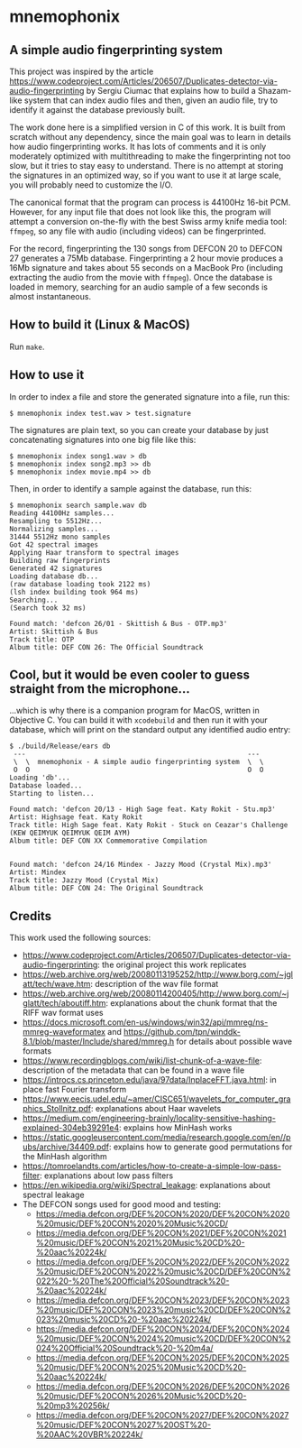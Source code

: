 # mnemophonix
## A simple audio fingerprinting system

This project was inspired by the article https://www.codeproject.com/Articles/206507/Duplicates-detector-via-audio-fingerprinting
by Sergiu Ciumac that explains how to build a Shazam-like system that can index audio files and then, given an
audio file, try to identify it against the database previously built.

The work done here is a simplified version in C of this work. It is built from scratch without any dependency, since
the main goal was to learn in details how audio fingerprinting works. It has lots of comments and it is only
moderately optimized with multithreading to make the fingerprinting not too slow, but it tries to stay
easy to understand. There is no attempt at storing the signatures in an optimized way, so if you want to
use it at large scale, you will probably need to customize the I/O.

The canonical format that the program can process is 44100Hz 16-bit PCM. However,
for any input file that does not look like this, the program will attempt a conversion
on-the-fly with the best Swiss army knife media tool: ```ffmpeg```, so any file
with audio (including videos) can be fingerprinted.

For the record, fingerprinting the 130 songs from DEFCON 20 to DEFCON 27 generates a 75Mb database. Fingerprinting
a 2 hour movie produces a 16Mb signature and takes about 55 seconds on a MacBook Pro (including extracting the audio
from the movie with ```ffmpeg```). Once the database is loaded in memory, searching for an audio sample of a few
seconds is almost instantaneous.

## How to build it (Linux & MacOS)

Run ```make```.

## How to use it

In order to index a file and store the generated signature into a file, run this:

```
$ mnemophonix index test.wav > test.signature
```

The signatures are plain text, so you can create your database by just concatenating
signatures into one big file like this:

```
$ mnemophonix index song1.wav > db
$ mnemophonix index song2.mp3 >> db
$ mnemophonix index movie.mp4 >> db
```

Then, in order to identify a sample against the database, run this:

```
$ mnemophonix search sample.wav db
Reading 44100Hz samples...
Resampling to 5512Hz...
Normalizing samples...
31444 5512Hz mono samples
Got 42 spectral images
Applying Haar transform to spectral images
Building raw fingerprints
Generated 42 signatures
Loading database db...
(raw database loading took 2122 ms)
(lsh index building took 964 ms)
Searching...
(Search took 32 ms)

Found match: 'defcon 26/01 - Skittish & Bus - OTP.mp3'
Artist: Skittish & Bus
Track title: OTP
Album title: DEF CON 26: The Official Soundtrack
```

## Cool, but it would be even cooler to guess straight from the microphone...
...which is why there is a companion program for MacOS, written in Objective C.
You can build it with ```xcodebuild``` and then run it with your database, which
will print on the standard output any identified audio entry:

```
$ ./build/Release/ears db
 ---                                                       ---
 \  \  mnemophonix - A simple audio fingerprinting system  \  \
 O  O                                                      O  O
Loading 'db'...
Database loaded...
Starting to listen...

Found match: 'defcon 20/13 - High Sage feat. Katy Rokit - Stu.mp3'
Artist: Highsage feat. Katy Rokit
Track title: High Sage feat. Katy Rokit - Stuck on Ceazar's Challenge (KEW QEIMYUK QEIMYUK QEIM AYM)
Album title: DEF CON XX Commemorative Compilation


Found match: 'defcon 24/16 Mindex - Jazzy Mood (Crystal Mix).mp3'
Artist: Mindex
Track title: Jazzy Mood (Crystal Mix)
Album title: DEF CON 24: The Original Soundtrack
```

## Credits

This work used the following sources:

* https://www.codeproject.com/Articles/206507/Duplicates-detector-via-audio-fingerprinting: the original project this work replicates
* https://web.archive.org/web/20080113195252/http://www.borg.com/~jglatt/tech/wave.htm: description of the wav file format
* https://web.archive.org/web/20080114200405/http://www.borg.com/~jglatt/tech/aboutiff.htm: explanations about the chunk
  format that the RIFF wav format uses
* https://docs.microsoft.com/en-us/windows/win32/api/mmreg/ns-mmreg-waveformatex and https://github.com/tpn/winddk-8.1/blob/master/Include/shared/mmreg.h for details about possible wave formats
* https://www.recordingblogs.com/wiki/list-chunk-of-a-wave-file: description of the metadata that can be found in a wave file
* https://introcs.cs.princeton.edu/java/97data/InplaceFFT.java.html: in place fast Fourier transform
* https://www.eecis.udel.edu/~amer/CISC651/wavelets_for_computer_graphics_Stollnitz.pdf: explanations about Haar wavelets
* https://medium.com/engineering-brainly/locality-sensitive-hashing-explained-304eb39291e4: explains how MinHash works
* https://static.googleusercontent.com/media/research.google.com/en//pubs/archive/34409.pdf: explains how to generate good permutations for the MinHash algorithm
* https://tomroelandts.com/articles/how-to-create-a-simple-low-pass-filter: explanations about low pass filters
* https://en.wikipedia.org/wiki/Spectral_leakage: explanations about spectral leakage
* The DEFCON songs used for good mood and testing:
  * https://media.defcon.org/DEF%20CON%2020/DEF%20CON%2020%20music/DEF%20CON%2020%20Music%20CD/
  * https://media.defcon.org/DEF%20CON%2021/DEF%20CON%2021%20music/DEF%20CON%2021%20Music%20CD%20-%20aac%20224k/
  * https://media.defcon.org/DEF%20CON%2022/DEF%20CON%2022%20music/DEF%20CON%2022%20music%20CD/DEF%20CON%2022%20-%20The%20Official%20Soundtrack%20-%20aac%20224k/
  * https://media.defcon.org/DEF%20CON%2023/DEF%20CON%2023%20music/DEF%20CON%2023%20music%20CD/DEF%20CON%2023%20music%20CD%20-%20aac%20224k/
  * https://media.defcon.org/DEF%20CON%2024/DEF%20CON%2024%20music/DEF%20CON%2024%20music%20CD/DEF%20CON%2024%20Official%20Soundtrack%20-%20m4a/
  * https://media.defcon.org/DEF%20CON%2025/DEF%20CON%2025%20music/DEF%20CON%2025%20Music%20CD%20-%20aac%20224k/
  * https://media.defcon.org/DEF%20CON%2026/DEF%20CON%2026%20music/DEF%20CON%2026%20Music%20CD%20-%20mp3%20256k/
  * https://media.defcon.org/DEF%20CON%2027/DEF%20CON%2027%20music/DEF%20CON%2027%20OST%20-%20AAC%20VBR%20224k/
